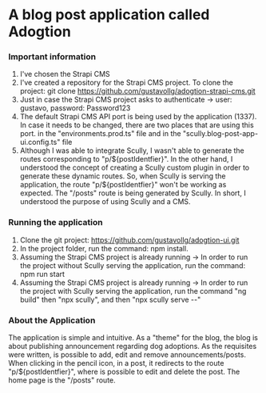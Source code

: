 # A blog post application called Adogtion

### Important information
1. I've chosen the Strapi CMS
2. I've created a repository for the Strapi CMS project. To clone the project: git clone https://github.com/gustavollg/adogtion-strapi-cms.git
3. Just in case the Strapi CMS project asks to authenticate -> user: gustavo, password: Password123
4. The default Strapi CMS API port is being used by the application (1337). In case it needs to be changed, there are two places that are using this port. in the "environments.prod.ts" file and in the "scully.blog-post-app-ui.config.ts" file
5. Although I was able to integrate Scully, I wasn't able to generate the routes corresponding to "p/${postIdentfier}". In the other hand, I understood the concept of creating a Scully custom plugin in order to generate these dynamic routes. So, when Scully is serving the application, the route "p/${postIdentfier}" won't be working as expected. The "/posts" route is being generated by Scully. In short, I understood the purpose of using Scully and a CMS.

### Running the application
1. Clone the git project: https://github.com/gustavollg/adogtion-ui.git
2. In the project folder, run the command: npm install.
3. Assuming the Strapi CMS project is already running -> In order to run the project without Scully serving the application, run the command: npm run start
4. Assuming the Strapi CMS project is already running -> In order to run the project with Scully serving the application, run the command "ng build" then "npx scully", and then "npx scully serve --"

### About the Application
The application is simple and intuitive. As a "theme" for the blog, the blog is about publishing announcement regarding dog adoptions. As the requisites were written, is possible to add, edit and remove announcements/posts. When clicking in the pencil icon, in a post, it redirects to the route "p/${postIdentfier}", where is possible to edit and delete the post. The home page is the "/posts" route.
